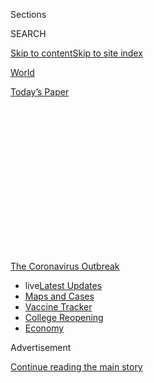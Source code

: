 <div id="app">

<div>

<div>

<div>

<div class="NYTAppHideMasthead css-1q2w90k e1suatyy0">

<div class="section css-ui9rw0 e1suatyy2">

<div class="css-eph4ug er09x8g0">

<div class="css-6n7j50">

</div>

<span class="css-1dv1kvn">Sections</span>

<div class="css-10488qs">

<span class="css-1dv1kvn">SEARCH</span>

</div>

[Skip to content](#site-content)[Skip to site
index](#site-index)

</div>

<div id="masthead-section-label" class="css-1wr3we4 eaxe0e00">

[World](https://www.nytimes3xbfgragh.onion/section/world)

</div>

<div class="css-10698na e1huz5gh0">

</div>

</div>

<div id="masthead-bar-one" class="section hasLinks css-15hmgas e1csuq9d3">

<div class="css-uqyvli e1csuq9d0">

</div>

<div class="css-1uqjmks e1csuq9d1">

</div>

<div class="css-9e9ivx">

[](https://myaccount.nytimes3xbfgragh.onion/auth/login?response_type=cookie&client_id=vi)

</div>

<div class="css-1bvtpon e1csuq9d2">

[Today’s
Paper](https://www.nytimes3xbfgragh.onion/section/todayspaper)

</div>

</div>

</div>

</div>

<div data-aria-hidden="false">

<div id="site-content" data-role="main">

<div>

<div class="css-1aor85t" style="opacity:0.000000001;z-index:-1;visibility:hidden">

<div class="css-1hqnpie">

<div class="css-epjblv">

<span class="css-17xtcya">[World](/section/world)</span><span class="css-x15j1o">|</span><span class="css-fwqvlz">Infections
Swamp the U.S., Which Recorded 42% of All Its Coronavirus Cases in
July</span>

</div>

<div class="css-k008qs">

<div class="css-1iwv8en">

<span class="css-18z7m18"></span>

<div>

</div>

</div>

<span class="css-1n6z4y">https://nyti.ms/2D8Ek2l</span>

<div class="css-1705lsu">

<div class="css-4xjgmj">

<div class="css-4skfbu" data-role="toolbar" data-aria-label="Social Media Share buttons, Save button, and Comments Panel with current comment count" data-testid="share-tools">

  - 
  - 
  - 
  - 
    
    <div class="css-6n7j50">
    
    </div>

  - 

</div>

</div>

</div>

</div>

</div>

</div>

<div id="NYT_TOP_BANNER_REGION" class="css-13pd83m">

<div>

<div id="styln-prism-menu-1592847958612" class="section interactive-content interactive-size-medium css-1edisqu">

<div class="css-17ih8de interactive-body">

<div id="scroll-container" class="css-1gj85ro">

[<span class="styln-title-wrap"><span class="css-1pje3qr">The
Coronavirus</span><span class="css-1pje3qr">
Outbreak</span></span>](https://www.nytimes3xbfgragh.onion/news-event/coronavirus?action=click&pgtype=Article&state=default&region=TOP_BANNER&context=storylines_menu)

  - <span class="css-kqxiym" data-emphasize="true">live</span>[Latest
    Updates](https://www.nytimes3xbfgragh.onion/2020/08/03/world/coronavirus-covid-19.html?action=click&pgtype=Article&state=default&region=TOP_BANNER&context=storylines_menu)
  - [Maps and
    Cases](https://www.nytimes3xbfgragh.onion/interactive/2020/us/coronavirus-us-cases.html?action=click&pgtype=Article&state=default&region=TOP_BANNER&context=storylines_menu)
  - [Vaccine
    Tracker](https://www.nytimes3xbfgragh.onion/interactive/2020/science/coronavirus-vaccine-tracker.html?action=click&pgtype=Article&state=default&region=TOP_BANNER&context=storylines_menu)
  - [College
    Reopening](https://www.nytimes3xbfgragh.onion/2020/08/02/us/covid-college-reopening.html?action=click&pgtype=Article&state=default&region=TOP_BANNER&context=storylines_menu)
  - [Economy](https://www.nytimes3xbfgragh.onion/live/2020/08/03/business/stock-market-today-coronavirus?action=click&pgtype=Article&state=default&region=TOP_BANNER&context=storylines_menu)

</div>

</div>

</div>

</div>

</div>

<div id="top-wrapper" class="css-1sy8kpn">

<div id="top-slug" class="css-l9onyx">

Advertisement

</div>

[Continue reading the main
story](#after-top)

<div class="ad top-wrapper" style="text-align:center;height:100%;display:block;min-height:250px">

<div id="top" class="place-ad" data-position="top" data-size-key="top">

</div>

</div>

<div id="after-top">

</div>

</div>

<div>

<div id="sponsor-wrapper" class="css-1hyfx7x">

<div id="sponsor-slug" class="css-19vbshk">

Supported by

</div>

[Continue reading the main
story](#after-sponsor)

<div id="sponsor" class="ad sponsor-wrapper" style="text-align:center;height:100%;display:block">

</div>

<div id="after-sponsor">

</div>

</div>

<div class="css-186x18t">

</div>

<div class="css-1vkm6nb ehdk2mb0">

# Infections Swamp the U.S., Which Recorded 42% of All Its Coronavirus Cases in July

</div>

Thousands in Berlin protest Germany’s coronavirus measures. The virus is
picking up speed in the Midwest. A summer camp in Georgia apologizes for
hosting a retreat after hundreds who attended were infected.

<div class="css-18e8msd">

<div class="css-vp77d3 epjyd6m0">

<div class="css-1baulvz">

</div>

</div>

  - 
    
    <div class="css-ld3wwf e16638kd2">
    
    Published Aug. 1, 2020Updated Aug. 2,
    2020
    
    </div>

  - 
    
    <div class="css-4xjgmj">
    
    <div class="css-pvvomx" data-role="toolbar" data-aria-label="Social Media Share buttons, Save button, and Comments Panel with current comment count" data-testid="share-tools">
    
      - 
      - 
      - 
      - 
        
        <div class="css-6n7j50">
        
        </div>
    
      - 
    
    </div>
    
    </div>

</div>

</div>

<div class="section meteredContent css-1r7ky0e" name="articleBody" itemprop="articleBody">

<div class="css-1fanzo5 StoryBodyCompanionColumn">

<div class="css-53u6y8">

*This briefing has ended.* [*Click here for the latest
updates.*](https://www.nytimes3xbfgragh.onion/2020/08/02/world/coronavirus-updates.html)

</div>

</div>

<div class="css-19qgada">

### Here’s what you need to know:

  - [The U.S. reels as July cases more than double the total of any
    other month.](#link-34047410)
  - [Top U.S. officials work to break an impasse over the federal
    jobless benefit.](#link-780ec966)
  - [Its outbreak untamed, Melbourne goes into even greater
    lockdown.](#link-2bc8948)
  - [Thousands in Berlin protest Germany’s coronavirus
    measures.](#link-25930521)
  - [Another U.S. lawmaker tests positive for the
    coronavirus.](#link-71e54361)
  - [Florida, already reeling from the virus, faces a new threat from
    Tropical Storm Isaias.](#link-1e0cb5f3)
  - [A golfer tests positive midway through a PGA Tour event,
    withdrawing while tied for second place.](#link-45c905e3)

</div>

<div class="css-79elbk" data-testid="photoviewer-wrapper">

<div class="css-z3e15g" data-testid="photoviewer-wrapper-hidden">

</div>

<div class="css-1a48zt4 ehw59r15" data-testid="photoviewer-children">

![<span class="css-16f3y1r e13ogyst0" data-aria-hidden="true">A testing
site in Tulsa, Okla., on
Thursday.</span><span class="css-cnj6d5 e1z0qqy90" itemprop="copyrightHolder"><span class="css-1ly73wi e1tej78p0">Credit...</span><span>Chris
Creese for The New York
Times</span></span>](https://static01.graylady3jvrrxbe.onion/images/2020/08/01/business/01virus-briefing-midwest/merlin_175126203_832a9469-7dba-42ab-8e86-a7f2b05a10d3-articleLarge.jpg?quality=75&auto=webp&disable=upscale)

</div>

</div>

<div class="css-1fanzo5 StoryBodyCompanionColumn">

<div class="css-53u6y8">

## The U.S. reels as July cases more than double the total of any other month.

The United States recorded more than 1.9 million new infections in July,
nearly 42 percent of the more than 4.5 million cases reported nationwide
since the pandemic began and more than double the number documented in
any other month, according to [data compiled by The New York
Times](https://www.nytimes3xbfgragh.onion/interactive/2020/us/coronavirus-us-cases.html?action=click&module=Top%20Stories&pgtype=Homepage#map).
The previous monthly high came in April, when more than 880,000 new
cases were recorded.

The virus is picking up dangerous speed in much of the Midwest — and in
states from Mississippi to Florida to California that thought they had
already seen the worst of it.

</div>

</div>

<div class="css-1fanzo5 StoryBodyCompanionColumn">

<div class="css-53u6y8">

Gone is any sense that the country may soon get ahold of the pandemic.
The seven-day average for daily new infections has hovered around 65,000
for the past two weeks, more than doubling the peak average from the
spring, when the country experienced what was essentially its first
wave.

In many states, distressed government officials are re-tightening
restrictions on residents and businesses, and sounding warnings about a
rise in virus-related hospitalizations.

Across the country, deaths from the virus continued to rise after a
steep drop from the mid-April peaks of about 2,200 a day. At the start
of July, the average death toll was about 500 per day. Over the last
week, it has averaged more than 1,000 daily, with many of those
concentrated in Sun Belt states.

The Northeast, once the virus’s biggest hot spot, has improved
considerably since its peak in April. Yet cases are now increasing
slightly in New Jersey, Rhode Island and Massachusetts, as residents
move around more freely and gather more frequently in groups.

The picture is similarly distressing overseas, where even governments
that would seem well suited to combating the virus are seeing surges.

</div>

</div>

<div class="css-1fanzo5 StoryBodyCompanionColumn">

<div class="css-53u6y8">

New daily infections in Japan, a country with a long tradition of
wearing face masks, rose more than 50 percent in July. Australia, which
can cut itself off from the rest of the world more easily than most, is
battling a wave of infections in and around Melbourne. Hong Kong, Israel
and Spain are also fighting second waves.

None of those places has an infection rate as high as the one in the
United States, which has the most cases and deaths in the
world.

</div>

</div>

<div>

</div>

<div class="css-1fanzo5 StoryBodyCompanionColumn">

<div class="css-53u6y8">

## Top U.S. officials work to break an impasse over the federal jobless benefit.

</div>

</div>

<div class="css-79elbk" data-testid="photoviewer-wrapper">

<div class="css-z3e15g" data-testid="photoviewer-wrapper-hidden">

</div>

<div class="css-1a48zt4 ehw59r15" data-testid="photoviewer-children">

<div class="css-1xdhyk6 erfvjey0">

<span class="css-1ly73wi e1tej78p0">Image</span>

<div class="css-zjzyr8">

<div data-testid="lazyimage-container" style="height:257.77777777777777px">

</div>

</div>

</div>

<span class="css-16f3y1r e13ogyst0" data-aria-hidden="true">The Food
Bank for New York City giving out goods in New York on Friday.
Joblessness remains at record levels, with some 30 million Americans
receiving unemployment
benefits.</span><span class="css-cnj6d5 e1z0qqy90" itemprop="copyrightHolder"><span class="css-1ly73wi e1tej78p0">Credit...</span><span>Scott
Heins/Getty Images</span></span>

</div>

</div>

<div class="css-1fanzo5 StoryBodyCompanionColumn">

<div class="css-53u6y8">

Hours after unemployment benefits for tens of millions of Americans
lapsed, administration officials arrived on Capitol Hill on Saturday
morning for a rare meeting with top congressional Democrats to discuss a
coronavirus relief package and work to break an impasse over new aid as
the American economy continues to shudder.

Speaker Nancy Pelosi of California, who hosted the meeting with Senator
Chuck Schumer of New York in her Capitol Hill suite, emerged after three
hours and said the discussion “was productive in terms of moving us
forward,” but they remained far apart on a number of issues. They
declined to offer specifics, but said that staff would meet on Sunday
and that the principal negotiators would again convene on Monday for
another meeting.

“Here we have this drastic challenge and what they were saying before
is, ‘We’re going to cut your benefit,” Ms. Pelosi said. “That’s, shall
we say, the discussions we’re having.”

</div>

</div>

<div class="css-1fanzo5 StoryBodyCompanionColumn">

<div class="css-53u6y8">

“This is not a usual discussion, because the urgency is so great
healthwise, financial health-wise,” she added.

Also in attendance were Mark Meadows, the White House chief of staff,
and Steven Mnuchin, the Treasury secretary. (Mr. Mnuchin observed before
entering Ms. Pelosi’s suite that it was “just another working day in the
Capitol.”)

Among the largest sticking points in the discussion is a $600 weekly
federal jobless benefit that became a lifeline for tens of millions of
unemployed Americans, while also helping prop up the economy. The aid
expired at midnight as officials in Washington failed to agree on a new
relief bill, but Mr. Meadows and Mr. Mnuchin said there were signs that
the two sides could begin to reach common ground, including on reviving
a federal moratorium on evictions and funding for schools and child
care.

“There’s things we agree on. There’s things we don’t agree on,” Mr.
Mnuchin said after the meeting. “We’re trying to narrow down the things
we don’t agree on. Obviously any negotiation is a compromise.”

Joblessness remains at record levels, with some 30 million Americans
receiving unemployment benefits. More than 1.4 million [newly filed for
state unemployment benefits last
week](https://oui.doleta.gov/press/2020/073020.pdf) — the [19th straight
week that the tally had exceeded one
million,](https://www.nytimes3xbfgragh.onion/2020/07/30/business/economy/q2-gdp-coronavirus-economy.html)an
unheard-of figure before the pandemic.

Nearly 11 percent of Americans have said that they live in households
where there is not enough to eat, according to a [recent Census Bureau
survey](https://www.census.gov/programs-surveys/household-pulse-survey/data.html?utm_campaign=20200727mspuls1ccdtanl&utm_medium=email&utm_source=govdelivery),
and more than a quarter have missed a rent or mortgage payment.

The benefit’s expiration will force Louise Francis, who worked as a
banquet cook at the Sheraton Hotel in New Orleans for nearly two decades
before being furloughed last spring,[to get by on just state
unemployment benefits, which for her come to $247 a
week.](https://www.nytimes3xbfgragh.onion/2020/07/30/business/economy/q2-gdp-coronavirus-economy.html)

</div>

</div>

<div class="css-1fanzo5 StoryBodyCompanionColumn">

<div class="css-53u6y8">

“With the $600, you could see your way a little bit,” said Ms. Francis,
59. “You could feel a little more comfortable. You could pay three or
four bills and not feel so far behind.”

The aid lapsed as Republicans and Democrats in Washington [remained far
apart on what the next round of virus relief should look
like](https://www.nytimes3xbfgragh.onion/2020/07/28/us/politics/coronavirus-relief-bills-house-senate.html).

Democrats wanted to extend the $600 weekly payments through the end of
the year, as part of an expansive $3 trillion aid package that would
also help state and local governments. Republicans, worried that the
$600 benefit left some people with more money than when they were
working, sought to scale it back to $200 per week as part of a $1
trillion proposal and have begun to push the prospect of doing a
short-term package that deals with just a few issues, including the
unemployment insurance benefit.

“They’ve made clear that there’s a desire on their part to do an entire
package,” Mr. Mnuchin said of Democrats. “We’ve made clear that we’re
really willing to deal with the short-term issues, pass something
quickly and come back to the larger issues so we’re at an impasse on
that.”

Democrats have rejected a short-term
proposal.

</div>

</div>

<div>

</div>

<div id="virus-dashboard-promo-article" class="section interactive-content interactive-size-scoop css-174j8de" data-id="100000007209771">

<div class="css-17ih8de interactive-body" data-sourceid="100000007209771">

<div id="g-2020-03-16-coronavirus-maps-embed" class="g-story g-freebird g-max-limit" data-prd-dropzone-below-masthead="100000006938224" data-preview-slug="2020-03-16-coronavirus-maps">

<div class="g-asset g-svelte g-article-embed-dashboard" style="max-width: 1200px">

<div class="g-svelte" data-component="1">

<div class="hp-curve-wrapper svelte-47k53u">

<div class="hp-dashboard-title svelte-47k53u">

[Tracking the
Coronavirus ›](https://www.nytimes3xbfgragh.onion/interactive/2020/us/coronavirus-us-cases.html)

</div>

<div class="hp-curves-wrapper svelte-47k53u">

<div class="hp-section us-wrapper svelte-47k53u">

[](https://www.nytimes3xbfgragh.onion/interactive/2020/us/coronavirus-us-cases.html)

<table>
<colgroup>
<col style="width: 25%" />
<col style="width: 25%" />
<col style="width: 25%" />
<col style="width: 25%" />
</colgroup>
<thead>
<tr class="header">
<th><h3 id="united-states" class="heading-label svelte-47k53u">United States ›</h3></th>
<th><h3 id="on-aug.-3" class="svelte-47k53u">On Aug. 3</h3></th>
<th><h3 id="day-change" class="svelte-47k53u">14-day change</h3></th>
<th><h3 id="trend" class="svelte-47k53u">Trend</h3></th>
</tr>
</thead>
<tbody>
<tr class="odd">
<td>New cases</td>
<td><h4 id="section" class="svelte-47k53u">47,792</h4></td>
<td><h4 id="section-1" class="svelte-47k53u">–9%</h4></td>
<td><div id="chart-wrapper-increasing" class="chart-wrapper svelte-k6yh7s">
<div class="chart mini-chart usa-chart chart-0 show-chart svelte-l6qvn7">
<a href="https://www.nytimes3xbfgragh.onion/interactive/2020/us/coronavirus-us-cases.html" class="state-link svelte-l6qvn7"></a>
<div class="line-chart-wrapper svelte-l6qvn7">
<div class="pancake-chart svelte-1gzh5rp">

</div>
</div>
</div>
</div></td>
</tr>
<tr class="even">
<td>New deaths</td>
<td><h4 id="section-2" class="svelte-47k53u">602</h4></td>
<td><h4 id="section-3" class="svelte-47k53u">+36%</h4></td>
<td><div id="chart-wrapper-increasing" class="chart-wrapper svelte-k6yh7s">
<div class="chart mini-chart usa-chart deaths-chart chart-0 show-chart svelte-l6qvn7">
<a href="https://www.nytimes3xbfgragh.onion/interactive/2020/us/coronavirus-us-cases.html" class="state-link svelte-l6qvn7"></a>
<div class="line-chart-wrapper svelte-l6qvn7">
<div class="pancake-chart svelte-1gzh5rp">

</div>
</div>
</div>
</div></td>
</tr>
</tbody>
</table>

</div>

<div class="hp-section curves-chart-wrapper svelte-47k53u">

<div class="rising svelte-47k53u">

### Where cases are **rising** fastest

<div id="chart-wrapper-increasing" class="chart-wrapper svelte-k6yh7s">

<div class="chart mini-chart state-chart chart-0 rising-falling-chart show-chart svelte-l6qvn7">

[](https://www.nytimes3xbfgragh.onion/interactive/2020/us/hawaii-coronavirus-cases.html)

<div class="line-chart-wrapper svelte-l6qvn7">

<div class="pancake-chart svelte-1gzh5rp">

</div>

</div>

<span class="state-name svelte-l6qvn7">Hawaii</span>

</div>

<div class="chart mini-chart state-chart chart-1 rising-falling-chart show-chart svelte-l6qvn7">

[](https://www.nytimes3xbfgragh.onion/interactive/2020/us/rhode-island-coronavirus-cases.html)

<div class="line-chart-wrapper svelte-l6qvn7">

<div class="pancake-chart svelte-1gzh5rp">

</div>

</div>

<span class="state-name svelte-l6qvn7">R.I.</span>

</div>

<div class="chart mini-chart state-chart chart-2 rising-falling-chart show-chart svelte-l6qvn7">

[](https://www.nytimes3xbfgragh.onion/interactive/2020/us/new-jersey-coronavirus-cases.html)

<div class="line-chart-wrapper svelte-l6qvn7">

<div class="pancake-chart svelte-1gzh5rp">

</div>

</div>

<span class="state-name svelte-l6qvn7">N.J.</span>

</div>

<div class="chart mini-chart state-chart chart-3 rising-falling-chart show-chart svelte-l6qvn7">

[](https://www.nytimes3xbfgragh.onion/interactive/2020/us/massachusetts-coronavirus-cases.html)

<div class="line-chart-wrapper svelte-l6qvn7">

<div class="pancake-chart svelte-1gzh5rp">

</div>

</div>

<span class="state-name svelte-l6qvn7">Mass.</span>

</div>

<div class="chart mini-chart state-chart chart-4 rising-falling-chart show-chart svelte-l6qvn7">

[](https://www.nytimes3xbfgragh.onion/interactive/2020/us/nebraska-coronavirus-cases.html)

<div class="line-chart-wrapper svelte-l6qvn7">

<div class="pancake-chart svelte-1gzh5rp">

</div>

</div>

<span class="state-name svelte-l6qvn7">Neb.</span>

</div>

<div class="chart mini-chart state-chart chart-5 rising-falling-chart show-chart svelte-l6qvn7">

[](https://www.nytimes3xbfgragh.onion/interactive/2020/us/missouri-coronavirus-cases.html)

<div class="line-chart-wrapper svelte-l6qvn7">

<div class="pancake-chart svelte-1gzh5rp">

</div>

</div>

<span class="state-name svelte-l6qvn7">Mo.</span>

</div>

<div class="chart mini-chart state-chart chart-6 rising-falling-chart show-chart svelte-l6qvn7">

[](https://www.nytimes3xbfgragh.onion/interactive/2020/us/alaska-coronavirus-cases.html)

<div class="line-chart-wrapper svelte-l6qvn7">

<div class="pancake-chart svelte-1gzh5rp">

</div>

</div>

<span class="state-name svelte-l6qvn7">Alaska</span>

</div>

<div class="chart mini-chart state-chart chart-7 rising-falling-chart show-chart svelte-l6qvn7">

[](https://www.nytimes3xbfgragh.onion/interactive/2020/us/oklahoma-coronavirus-cases.html)

<div class="line-chart-wrapper svelte-l6qvn7">

<div class="pancake-chart svelte-1gzh5rp">

</div>

</div>

<span class="state-name svelte-l6qvn7">Okla.</span>

</div>

<div class="chart mini-chart state-chart chart-8 rising-falling-chart show-chart svelte-l6qvn7">

[](https://www.nytimes3xbfgragh.onion/interactive/2020/us/south-dakota-coronavirus-cases.html)

<div class="line-chart-wrapper svelte-l6qvn7">

<div class="pancake-chart svelte-1gzh5rp">

</div>

</div>

<span class="state-name svelte-l6qvn7">S.D.</span>

</div>

<div class="chart mini-chart state-chart chart-9 rising-falling-chart show-chart svelte-l6qvn7">

[](https://www.nytimes3xbfgragh.onion/interactive/2020/us/new-hampshire-coronavirus-cases.html)

<div class="line-chart-wrapper svelte-l6qvn7">

<div class="pancake-chart svelte-1gzh5rp">

</div>

</div>

<span class="state-name svelte-l6qvn7">N.H.</span>

</div>

<div class="chart mini-chart state-chart chart-10 rising-falling-chart show-chart svelte-l6qvn7">

[](https://www.nytimes3xbfgragh.onion/interactive/2020/us/illinois-coronavirus-cases.html)

<div class="line-chart-wrapper svelte-l6qvn7">

<div class="pancake-chart svelte-1gzh5rp">

</div>

</div>

<span class="state-name svelte-l6qvn7">Ill.</span>

</div>

<div class="chart mini-chart state-chart chart-11 rising-falling-chart show-chart svelte-l6qvn7">

[](https://www.nytimes3xbfgragh.onion/interactive/2020/us/montana-coronavirus-cases.html)

<div class="line-chart-wrapper svelte-l6qvn7">

<div class="pancake-chart svelte-1gzh5rp">

</div>

</div>

<span class="state-name svelte-l6qvn7">Mont.</span>

</div>

</div>

</div>

</div>

<div class="hp-section maps svelte-47k53u">

<div class="map-holder us-map svelte-47k53u">

[](https://www.nytimes3xbfgragh.onion/interactive/2020/us/coronavirus-us-cases.html)

### U.S. hot spots ›

<div class="media-holder">

![US coronavirus
cases](https://static01.graylady3jvrrxbe.onion/newsgraphics/2020/03/16/coronavirus-maps/b51a1199676bcbc2847cd5292490df572d07e0cb/images/orphan_usa-threeByTwoSmallAt2X.png)

</div>

</div>

<div class="map-holder svelte-47k53u">

[](https://www.nytimes3xbfgragh.onion/interactive/2020/world/coronavirus-maps.html)

### Worldwide ›

<div class="media-holder">

![Worldwide coronavirus
cases](https://static01.graylady3jvrrxbe.onion/newsgraphics/2020/03/16/coronavirus-maps/b51a1199676bcbc2847cd5292490df572d07e0cb/images/orphan_world-threeByTwoSmallAt2X.png)

</div>

</div>

</div>

</div>

</div>

</div>

</div>

</div>

</div>

</div>

<div class="css-1fanzo5 StoryBodyCompanionColumn">

<div class="css-53u6y8">

## Its outbreak untamed, Melbourne goes into even greater lockdown.

</div>

</div>

<div class="css-79elbk" data-testid="photoviewer-wrapper">

<div class="css-z3e15g" data-testid="photoviewer-wrapper-hidden">

</div>

<div class="css-1a48zt4 ehw59r15" data-testid="photoviewer-children">

<div class="css-1xdhyk6 erfvjey0">

<span class="css-1ly73wi e1tej78p0">Image</span>

<div class="css-zjzyr8">

<div data-testid="lazyimage-container" style="height:233.2888888888889px">

</div>

</div>

</div>

<span class="css-16f3y1r e13ogyst0" data-aria-hidden="true">A curfew,
from 8 p.m. to 5 a.m., went into effect in Melbourne on
Sunday.</span><span class="css-cnj6d5 e1z0qqy90" itemprop="copyrightHolder"><span class="css-1ly73wi e1tej78p0">Credit...</span><span>William
West/Agence France-Presse — Getty Images</span></span>

</div>

</div>

<div class="css-1fanzo5 StoryBodyCompanionColumn">

<div class="css-53u6y8">

Officials in Melbourne, Australia’s second-largest city, [announced
stricter
measures](https://www.premier.vic.gov.au/statement-changes-melbournes-restrictions)
on Sunday in an effort to stem an outbreak that is still raging despite
a lockdown that began four weeks ago.

</div>

</div>

<div class="css-1fanzo5 StoryBodyCompanionColumn">

<div class="css-53u6y8">

For six weeks starting Sunday, residents of metropolitan Melbourne will
be under curfew from 8 p.m. to 5 a.m. except for purposes of work or
giving and receiving care.

As under the current lockdown, acceptable reasons for leaving the house
include shopping for essential goods and services, medical care and
caregiving, and necessary exercise, work and study. But food shopping is
now limited to one person per household per day and outdoor exercise is
limited to one hour per person per day, both within five kilometers of
home. Public gatherings are limited to two people, including household
members.

<div id="NYT_MAIN_CONTENT_1_REGION" class="css-9tf9ac">

<div>

<div id="styln-covid-updates-world" class="section interactive-content interactive-size-medium css-1ftcdic">

<div class="css-17ih8de interactive-body">

<div id="styln-briefing-block" data-asset-id="QXJ0aWNsZTpueXQ6Ly9hcnRpY2xlLzZkMDlhMjVlLTQxZDYtNWE3ZC04NzFjLTNiMDkyMGU0NjA2Zg==">

<div class="briefing-block-header-section">

# [Latest Updates: Global Coronavirus Outbreak](https://www.nytimes3xbfgragh.onion/2020/08/03/world/coronavirus-covid-19.html?action=click&pgtype=Article&state=default&region=MAIN_CONTENT_1&context=storylines_live_updates)

<div class="briefing-block-ts">

Updated 2020-08-04T05:55:16.339Z

</div>

</div>

  - [Fauci defends Birx after she is criticized by
    Trump.](https://www.nytimes3xbfgragh.onion/2020/08/03/world/coronavirus-covid-19.html?action=click&pgtype=Article&state=default&region=MAIN_CONTENT_1&context=storylines_live_updates#link-4547638f)
  - [Trump derides Democrats as lawmakers and administration officials
    try to break stimulus
    impasse.](https://www.nytimes3xbfgragh.onion/2020/08/03/world/coronavirus-covid-19.html?action=click&pgtype=Article&state=default&region=MAIN_CONTENT_1&context=storylines_live_updates#link-15e7f995)
  - [The deadline for 2020 census counting has been moved up by a
    month.](https://www.nytimes3xbfgragh.onion/2020/08/03/world/coronavirus-covid-19.html?action=click&pgtype=Article&state=default&region=MAIN_CONTENT_1&context=storylines_live_updates#link-e5a2cda)

<div class="briefing-block-footer">

<div class="briefing-block-footer-meta">

[See more
updates](https://www.nytimes3xbfgragh.onion/2020/08/03/world/coronavirus-covid-19.html?action=click&pgtype=Article&state=default&region=MAIN_CONTENT_1&context=storylines_live_updates)

</div>

<div class="briefing-block-briefinglinks">

<span>More live coverage:</span>
[Markets](https://www.nytimes3xbfgragh.onion/live/2020/08/03/business/stock-market-today-coronavirus?action=click&pgtype=Article&state=default&region=MAIN_CONTENT_1&context=storylines_live_updates)

</div>

</div>

</div>

</div>

</div>

</div>

</div>

In explaining the new measures, Premier Daniel Andrews said that the
high rate of community transmission, including 671 new cases reported in
the state of Victoria on Sunday, suggested the virus was even more
widespread than known.

“You’ve got to err on the side of caution and go further and go harder,”
he said.

Less stringent restrictions are being introduced in the rest of the
state starting at midnight on Wednesday, and further measures regarding
businesses will be announced on Monday.

Victoria has had a total of 11,557 cases, almost all of them in
metropolitan Melbourne, and 123 deaths.

Global roundup

## Thousands in Berlin protest Germany’s coronavirus measures.

</div>

</div>

![<span class="css-16f3y1r e13ogyst0">An estimated 17,000 people defied
social-distancing and mask requirements in a protest supported by
neo-Nazi groups, conspiracy theorists as well as Germans who said they
were fed up with the
restrictions.</span><span class="css-cch8ym"><span class="css-1dv1kvn">Credit</span><span class="css-cnj6d5 e1z0qqy90" itemprop="copyrightHolder"><span class="css-1ly73wi e1tej78p0">Credit...</span><span>John
Macdougall/Agence France-Presse — Getty
Images</span></span></span>](https://static01.graylady3jvrrxbe.onion/images/2020/08/01/business/01virus-briefing-protest/merlin_175197072_6c6f2dc3-e3cc-4f60-a729-b3757acafdcb-videoSixteenByNine3000.jpg)

<div class="css-1fanzo5 StoryBodyCompanionColumn">

<div class="css-53u6y8">

An estimated 17,000 Germans packed the heart of Berlin on Saturday,
defying public health requirements to maintain a safe distance from one
another, or cover their noses and faces, before Berlin police moved to
break up the demonstration against the country’s efforts to fight the
spread of coronavirus.

The protest, under the motto “Day of Freedom” — a title shared by a 1935
Nazi propaganda film by Leni Riefenstahl — was supported by known
neo-Nazi groups and conspiracy theorists, along with Germans who say
they are fed up with the government-imposed restrictions on public life.
Germany enforced a strict lockdown from mid-March that has been lifted
in stages since the end of April, but large public gatherings are still
banned and requirements for wearing masks on public transportation and
in all stores remain.

A majority of Germans support the measures, but public health officials
worry that people are becoming more lax, as the past weeks have seen a
rise in new infections. On Saturday,
[955](https://www.rki.de/DE/Content/InfAZ/N/Neuartiges_Coronavirus/Situationsberichte/2020-08-01-en.pdf?__blob=publicationFile)
new cases were reported, compared with 580 two weeks ago.

Protesters at the demonstration blew whistles, heckled and jeered anyone
wearing a mask, and carried the red, white and black flag of the
19th-century German Empire. They also carried signs equating the
government-imposed restrictions to the Nazis’ forcing Jews to wear
yellow stars. One
[banner](https://twitter.com/BenjAlvarez1/status/1289490832815345665/photo/1),
emblazoned with images of Chancellor Angela Merkel, her health minister
and leading German public health officials, as well as Bill Gates,
demanded: “Lock Them Up Already\!”

Here are some other developments from around the globe:

  - **South Africa** on Saturday surpassed 500,000 coronavirus
    infections, [according to Johns Hopkins University and
    Medicine](https://coronavirus.jhu.edu/map.html), fifth most in the
    world. More than 10,100 new cases had been recorded, [South Africa’s
    Department of Health
    said](https://twitter.com/HealthZA/status/1289655436455510016),
    adding virus-related deaths had risen to 8,153. South Africa in
    March quickly became[Africa’s first
    epicenter](https://www.nytimes3xbfgragh.onion/2020/03/27/world/africa/south-africa-coronavirus.html)
    and the first country on the continent to impose a severe lockdown,
    restricting travel between provinces.

  - **Belgium** on Saturday
    [announced](https://www.info-coronavirus.be/en/news/the-number-of-confirmed-cases-of-covid-19-has-doubled-in-one-week/)
    that its number of confirmed coronavirus infections had doubled in
    one week. On average about 448 people per day tested positive from
    July 22 to July 28, the Belgian health authorities said. The city of
    Antwerp was of particular concern, officials said.

<!-- end list -->

  - **Kuwait** on Saturday began to resume some commercial flights after
    a five-month suspension. It announced that flights would remain
    suspended from 31 countries, including India, China and Brazil.
    Flights are also still barred from some countries that were once
    major hot spots, such as Spain and Italy, but not the United States,
    which remains a global epicenter. Kuwait, with its relatively small
    population, has one of the highest infection rates in the world. Its
    1,618 cases per 100,000 people is the sixth highest globally,
    according to a New York Times database.

  - Prime Minister Boris Johnson of **Britain** announced that lockdown
    measures that were set to be lifted Saturday would continue for two
    more weeks, as case numbers in the country rise. Restrictions remain
    on indoor performances, casinos, wedding receptions and other
    gatherings, which Mr. Johnson said he knew would come as a “real
    blow” to some people. But it was necessary to apply the “brake
    pedal,” he said, in order to stem the spread of the virus.

  - In **Vietnam**, the city of Danang plans to test its entire
    population for the coronavirus, the local authorities said, after
    dozens of cases there showed how the disease can stalk even places
    that were thought to have eradicated the virus. As the country went
    more than three months without reporting any local transmission or
    even a single death from the virus, up to 800,000 domestic tourists
    flocked to Danang, a coastal city known for its golden beaches.
    Vietnam has now recorded three deaths and almost 600 cases, although
    many are returnees in quarantine.

  - As of Saturday night, **Mexico**’s confirmed death toll **** of
    47,472 was [the world’s third
    highest](https://www.nytimes3xbfgragh.onion/interactive/2020/world/americas/mexico-coronavirus-cases.html)
    behind the United States and Brazil. [Britain ranked
    fourth](https://www.nytimes3xbfgragh.onion/interactive/2020/world/europe/united-kingdom-coronavirus-cases.html),
    with 495 fewer deaths. The number of new reported infections in
    Mexico has been climbing since May and topped 9,000 for the first
    time on Saturday, bringing the country’s caseload to nearly 435,000.

<!-- end list -->

  - Officials in **Poland** are considering new lockdown restrictions
    after the country reported record numbers of new coronavirus cases
    for three days in a row. The health minister [told a local radio
    station](https://news.yahoo.com/poland-reports-record-rise-virus-090641415.html)
    this could include reducing the number of people allowed to attend
    weddings, according to Reuters. The country [has reported 46,346
    total cases and 3,650
    deaths](https://www.nytimes3xbfgragh.onion/interactive/2020/world/coronavirus-maps.html#countries).

  - Thirty-six crew members aboard **a Norwegian cruise ship** tested
    positive for the virus, Hurtigruten, the ship’s operator, [said in a
    statement over the
    weekend](https://presse.hurtigruten.no/pressreleases/33-hurtigruten-crew-members-tested-positive-for-covid-19-3024215).
    None of those who tested positive showed any symptoms, the statement
    said. According to the company, 387 guests who may have been exposed
    to infected crew members during two trips on the ship in July will
    self-quarantine in accordance with Norway’s public health
    regulations.

## Another U.S. lawmaker tests positive for the coronavirus.

</div>

</div>

<div class="css-79elbk" data-testid="photoviewer-wrapper">

<div class="css-z3e15g" data-testid="photoviewer-wrapper-hidden">

</div>

<div class="css-1a48zt4 ehw59r15" data-testid="photoviewer-children">

<div class="css-1xdhyk6 erfvjey0">

<span class="css-1ly73wi e1tej78p0">Image</span>

<div class="css-zjzyr8">

<div data-testid="lazyimage-container" style="height:257.77777777777777px">

</div>

</div>

</div>

<span class="css-16f3y1r e13ogyst0" data-aria-hidden="true">Representative
Raúl M. Grijalva at the Capitol on Wednesday. He is among nearly a dozen
lawmakers who have tested
positive.</span><span class="css-cnj6d5 e1z0qqy90" itemprop="copyrightHolder"><span class="css-1ly73wi e1tej78p0">Credit...</span><span>Pool
photo by Michael Reynolds</span></span>

</div>

</div>

<div class="css-1fanzo5 StoryBodyCompanionColumn">

<div class="css-53u6y8">

Representative Raúl M. Grijalva, Democrat of Arizona, has tested
positive for the coronavirus three days after isolating because he came
into contact with another lawmaker who had contracted it.

Mr. Grijalva, who has no symptoms, is the 11th lawmaker to test
positive, according to a [tally maintained by
GovTrack](https://slack-redir.net/link?url=https%3A%2F%2Fwww.govtrack.us%2Fcovid-19%23legislators).

</div>

</div>

<div class="css-1fanzo5 StoryBodyCompanionColumn">

<div class="css-53u6y8">

It is unclear where he contracted the virus, but Mr. Grijalva has been
in self-isolation since Wednesday, when Representative Louie Gohmert, a
Texas Republican who has frequently spurned wearing a mask during the
pandemic, said [he had tested
positive](https://www.nytimes3xbfgragh.onion/2020/07/29/us/politics/louie-gohmert-positive-coronavirus-mask.html).
Mr. Grijalva said he had had extended contact with Mr. Gohmert during a
congressional hearing held by the Natural Resources Committee, the panel
that he leads.

“While I cannot blame anyone directly for this, this week has shown that
there are some members of Congress who fail to take this crisis
seriously,” Mr. Grijalva, 72, said in a statement on Saturday, in what
appeared to be a veiled reference to Mr. Gohmert. “Numerous Republican
members routinely strut around the Capitol without a mask to selfishly
make a political statement at the expense of their colleagues, staff,
and their families.”

A spokesman for Mr. Grijalva said he would quarantine for two weeks in
Washington, and some of the representative’s staff would also be tested.

Mr. Grijalva’s diagnosis comes as lawmakers — and the many aides and
staff members who shuttle in and out of the Capitol daily — are
grappling with [the lack of consistent
procedures](https://www.nytimes3xbfgragh.onion/2020/07/30/us/politics/gohmert-coronavirus-congress.html)
for protecting one another. Speaker Nancy Pelosi of California and
Senator Mitch McConnell of Kentucky, the majority leader, have so far
rejected enforcing a rapid-test system for Capitol Hill [similar to the
one used at the White
House](https://www.nytimes3xbfgragh.onion/2020/05/01/us/politics/coronavirus-testing-senate-white-house.html),
particularly given testing shortages and delays around the country.

In addition to the lawmakers who have tested positive, the virus has
spread among the workers who quietly power the Capitol. At least 27
Capitol Police employees, 33 contractors on a construction site and 25
employees of the Architect of the Capitol have tested positive, and
dozens more have entered voluntary isolation because of exposure,
according to a tally from Republicans on the House Administration
Committee.

## Florida, already reeling from the virus, faces a new threat from Tropical Storm Isaias.

</div>

</div>

<div class="css-79elbk" data-testid="photoviewer-wrapper">

<div class="css-z3e15g" data-testid="photoviewer-wrapper-hidden">

</div>

<div class="css-1a48zt4 ehw59r15" data-testid="photoviewer-children">

<div class="css-1xdhyk6 erfvjey0">

<span class="css-1ly73wi e1tej78p0">Image</span>

<div class="css-zjzyr8">

<div data-testid="lazyimage-container" style="height:257.77777777777777px">

</div>

</div>

</div>

<span class="css-16f3y1r e13ogyst0" data-aria-hidden="true">Storm clouds
from Tropical Storm Isaias beginning to move over Miami on
Saturday.</span><span class="css-cnj6d5 e1z0qqy90" itemprop="copyrightHolder"><span class="css-1ly73wi e1tej78p0">Credit...</span><span>Joe
Raedle/Getty Images</span></span>

</div>

</div>

<div class="css-1fanzo5 StoryBodyCompanionColumn">

<div class="css-53u6y8">

Florida, home to one of the worst coronavirus outbreaks in the United
States, braced for the arrival of Isaias on Saturday.

</div>

</div>

<div class="css-1fanzo5 StoryBodyCompanionColumn">

<div class="css-53u6y8">

The state’s battle with the virus could make evacuating homes and
entering community shelters especially risky. Friday was the third
consecutive day that Florida broke its record for the most deaths
reported in a single day, according to a New York Times database.

Floridians spent Saturday preparing for wind gusts up to 80 miles per
hour and dangerous coastal surf.

The storm was downgraded from a Category 1 hurricane to a tropical
storm, after it [raked parts of Puerto
Rico](https://www.nytimes3xbfgragh.onion/2020/07/31/us/hurricane-isaias.html)
and the Dominican Republic and battered the Bahamas. State officials
said Isaias would probably regain its strength as the evening
progressed. “Don’t be fooled by the downgrade,” warned Gov. Ron DeSantis
at a news conference.

Mr. DeSantis said that the division of emergency management had been
working at [its most active
level](https://www.floridadisaster.org/sert/eoc-activation-levels/)
since March, “allowing them to actively plan for hurricane season even
while responding to the Covid-19 pandemic.”

Early in the pandemic, he added, the division created a reserve of
protective equipment for hurricane season, including 20 million masks,
22 million gloves and 1.6 million face shields.

Forecasters said Saturday that the storm’s projected path had shifted
slightly eastward, and that the storm could potentially make landfall
over Palm Beach, Jacksonville and other coastal cities.

Up the coast, officials in Georgia, South Carolina and North Carolina —
states where there has been a dramatic rise in new reported coronavirus
cases since mid-June — were closely monitoring the storm.

</div>

</div>

<div class="css-1fanzo5 StoryBodyCompanionColumn">

<div class="css-53u6y8">

Earlier, the storm hit the Bahamas as it is grappling with a [rapid
increase](https://www.nytimes3xbfgragh.onion/2020/07/04/world/americas/virus-caribbean-hurricane.html)
in the number of coronavirus infections that has only accelerated in
recent days, in what health officials are calling a second
wave.

</div>

</div>

<div>

</div>

<div class="css-1fanzo5 StoryBodyCompanionColumn">

<div class="css-53u6y8">

## A golfer tests positive midway through a PGA Tour event, withdrawing while tied for second place.

</div>

</div>

<div class="css-79elbk" data-testid="photoviewer-wrapper">

<div class="css-z3e15g" data-testid="photoviewer-wrapper-hidden">

</div>

<div class="css-1a48zt4 ehw59r15" data-testid="photoviewer-children">

<div class="css-1xdhyk6 erfvjey0">

<span class="css-1ly73wi e1tej78p0">Image</span>

<div class="css-zjzyr8">

<div data-testid="lazyimage-container" style="height:251.97777777777776px">

</div>

</div>

</div>

<span class="css-16f3y1r e13ogyst0" data-aria-hidden="true">Branden
Grace during the first round of the Barracuda Championship in Truckee,
Calif., on
Thursday.</span><span class="css-cnj6d5 e1z0qqy90" itemprop="copyrightHolder"><span class="css-1ly73wi e1tej78p0">Credit...</span><span>Jed
Jacobsohn/Getty Images</span></span>

</div>

</div>

<div class="css-1fanzo5 StoryBodyCompanionColumn">

<div class="css-53u6y8">

Branden Grace wasn’t feeling well on Friday night, after the second
round of the Barracuda Championship in Truckee, Calif., so he contacted
PGA Tour officials and arranged to be tested for the coronavirus on
Saturday morning.

When the test came back positive, Grace had to withdraw from the
tournament while he was tied for second place.

“Given my position on the leaderboard it was a difficult decision, but
nonetheless, the correct one for my fellow competitors & the
volunteers,” Grace, a 32-year-old South African who has won one event
in his career on the tour, wrote in a statement [he posted on
Twitter](https://twitter.com/BrandenGrace/status/1289689928180404230?s=20).

Grace’s infection will prevent him from participating next weekend in
the P.G.A. Championship in San Francisco, the first men’s major
tournament of the year, which was postponed for three months.

</div>

</div>

<div class="css-1fanzo5 StoryBodyCompanionColumn">

<div class="css-53u6y8">

Since the PGA Tour resumed in early June after a three-month shutdown,
several golfers — including the highly ranked Brooks Koepka and Webb
Simpson — [have had to
withdraw](https://www.nytimes3xbfgragh.onion/2020/06/26/sports/golf/pga-golfer-positive-tests.html)
from tournaments because they, their caddies or a close relative tested
positive.

The disruption, however, has not been nearly as broad as the one in
[Major League
Baseball](https://www.nytimes3xbfgragh.onion/2020/08/01/sports/baseball/coronavirus-cardinals.html),
which on Saturday announced four more positive tests among members of
the St. Louis Cardinals’ traveling party — one player and three staff
members — and postponed the team’s weekend series with the Milwaukee
Brewers.

The Cardinals, who also had two players receive positive tests on
Friday, now have six positives in their traveling party and have become
the second team, after the Miami Marlins, to experience an outbreak less
than two weeks into the truncated M.L.B. season. The Marlins have had 20
people, including 18 players, test positive since last Sunday.

And the Boston Red Sox announced that starting pitcher Eduardo
Rodriguez, 27, who had been infected before the start of the season,
will not play this year after developing myocarditis, or inflammation of
the
heart.

</div>

</div>

<div>

</div>

<div class="css-1fanzo5 StoryBodyCompanionColumn">

<div class="css-53u6y8">

## The YMCA in Georgia apologizes for hosting a summer camp after hundreds who attended were infected.

The hosts of a summer camp in Georgia said over the weekend that they
regretted hosting the lakeside retreat in June, after health officials
said more than three-quarters of tested campers and staffers had been
infected.

The virus [quickly spread
through](https://www.nytimes3xbfgragh.onion/2020/07/31/health/coronavirus-children-camp.html)
Camp High Harbour, which is run by the YMCA of Metropolitan Atlanta, in
June, after a teenage counselor got chills and later tested positive.
The camp began sending children home the next day, and shut down not
long after, but at that point, about 260 campers and staff members had
already been infected, according to a[report issued
Friday](https://www.cdc.gov/mmwr/volumes/69/wr/mm6931e1.htm?s_cid=mm6931e1_w)
by the Centers for Disease Control and Prevention. The report said that
the C.D.C. had data for 344 campers and staffers who were tested, and
that there were about 250 more whose data the C.D.C. did not have.

</div>

</div>

<div class="css-1fanzo5 StoryBodyCompanionColumn">

<div class="css-53u6y8">

The C.D.C. did not name the camp, but the YMCA of Metropolitan Atlanta
soon acknowledged that it was Camp High Harbour, which is held in
northern Georgia.

Parrish Underwood, the YMCA branch’s chief advancement officer, said the
YMCA had hosted the camp at the request of some parents who hoped it
would allow for “normalcy” in their children’s lives.

“This weighed heavily in our decision to open, a decision in retrospect
we now regret,” Mr. Underwood said in a statement.

All campers passed screenings of some kind, he said, and the counselor
who first tested positive for the coronavirus had provided a negative
test and had no symptoms when he first arrived.

The C.D.C. said the camp had required staff members to wear masks but
did not require the children to do so. The report found that the camp
also did not open windows and doors to increase circulation and that
campers stayed overnight in cabins, with an average of 15 people
sleeping in each.

Georgia was [one of the first states to
reopen](https://www.nytimes3xbfgragh.onion/2020/04/20/us/coronavirus-us-hot-spots-reopening.html)
restaurants, movie theaters and other public gathering places in April.
Gov. Brian Kemp has recently been urging districts to reopen their
classrooms, and [one high school opened on
Friday](https://www.nytimes3xbfgragh.onion/2020/07/27/us/covid-georgia-schools-masks.html),
its scheduled start date.

Since mid-June, the state has had a sharp rise in coronavirus cases, and
it is now reporting an [average of more than 3,000 cases and 45
deaths](https://www.nytimes3xbfgragh.onion/interactive/2020/us/georgia-coronavirus-cases.html)
each day.

</div>

</div>

<div class="css-1fanzo5 StoryBodyCompanionColumn">

<div class="css-53u6y8">

U.S.
Roundup

## Maryland contact-tracing data offers clues as to where people may have gotten the virus.

</div>

</div>

<div class="css-79elbk" data-testid="photoviewer-wrapper">

<div class="css-z3e15g" data-testid="photoviewer-wrapper-hidden">

</div>

<div class="css-1a48zt4 ehw59r15" data-testid="photoviewer-children">

<div class="css-1xdhyk6 erfvjey0">

<span class="css-1ly73wi e1tej78p0">Image</span>

<div class="css-zjzyr8">

<div data-testid="lazyimage-container" style="height:263.5777777777778px">

</div>

</div>

</div>

<span class="css-16f3y1r e13ogyst0" data-aria-hidden="true">Outdoor
seating at a restaurant in Bethesda, Md., last month. A contract-tracing
initiative in the state found that 23 percent of people who tested
positive had dined outdoors at a
restaurant.</span><span class="css-cnj6d5 e1z0qqy90" itemprop="copyrightHolder"><span class="css-1ly73wi e1tej78p0">Credit...</span><span>Sarah
Silbiger/Getty Images</span></span>

</div>

</div>

<div class="css-1fanzo5 StoryBodyCompanionColumn">

<div class="css-53u6y8">

One of the most important aspects of curtailing the spread of the virus
is understanding where people are being infected. This week the Maryland
Department of Health released new data from its contact-tracing program
that provides an informative — if limited — view of the patterns of
behavior of people who tested positive.

The numbers do not show where virus transmission occurred — only what
activities people had engaged in. After conducting contact-tracing
interviews with people with the virus, the state found:

  - 44 percent had attended a family gathering.

  - 23 percent had attended a house party.

  - 23 percent had dined indoors at a restaurant.

  - 23 percent had dined outdoors at a restaurant.

  - 54 percent worked outside the home.

  - 25 percent worked in health care.

The health department did not say how many patients were interviewed, or
when people had attended the events.

“I’m really excited to see that they’re putting data on this out,” said
Dr. Crystal Watson, an assistant professor in the department of
environmental health and engineering at the Johns Hopkins Bloomberg
School of Public Health. “But it’s a little hard to interpret.”

Dr. Watson said it would help to know if people had worn masks at the
family gatherings and practiced social distancing. She said she was
struck by the fact that only 12 percent of the people interviewed were
workers in the restaurant and food service industry, given the risks of
exposure.

Here are some other developments from around the United States:

  - The cumulative death toll in **Florida** surpassed 7,000 on Saturday
    after a surge in deaths in the state over the past week. Florida
    recorded 257 deaths on Friday, a single-day record that also
    represented nearly one-fifth of all the deaths reported in the
    United States that day.

  - Three staffers and one player for **the St. Louis Cardinals**
    [tested
    positive](https://www.nytimes3xbfgragh.onion/2020/08/01/sports/baseball/coronavirus-cardinals.html)
    for the virus, prompting the team to postpone a game on Saturday
    against the Milwaukee Brewers for the second day in a row. The team
    had announced that two other players tested positive on Friday.

  - Single-day records for cases were reported in Oklahoma and Puerto
    Rico, each with over 1,000.

  - The Navajo Nation Council [passed a $651 million
    bill](https://apnews.com/d8322c62b4f30f5c92ad234bb1f575e0https://apnews.com/d8322c62b4f30f5c92ad234bb1f575e0)
    responding to the economic crisis created by the pandemic. The bill
    includes funding for water projects, power lines, broadband and
    casino employees who have been laid off. The funding for the bill
    comes from the Navajo Nation’s share of $8 billion in federal
    coronavirus relief funding that was designated for tribes. [The
    situation has been stark in the Navajo
    Nation](https://www.nytimes3xbfgragh.onion/2020/04/09/us/coronavirus-navajo-nation.html),
    where high infection rates have created a crisis in the largest
    reservation in the United
States.

## A wealthy Indian family is betting big on a coronavirus vaccine.

</div>

</div>

<div class="css-79elbk" data-testid="photoviewer-wrapper">

<div class="css-z3e15g" data-testid="photoviewer-wrapper-hidden">

</div>

<div class="css-1a48zt4 ehw59r15" data-testid="photoviewer-children">

<div class="css-1xdhyk6 erfvjey0">

<span class="css-1ly73wi e1tej78p0">Image</span>

<div class="css-zjzyr8">

<div data-testid="lazyimage-container" style="height:257.77777777777777px">

</div>

</div>

</div>

<span class="css-16f3y1r e13ogyst0" data-aria-hidden="true">Technicians
from a German company installing a new high-speed vaccine assembly line
on the Serum Institute’s campus in Pune,
India.</span><span class="css-cnj6d5 e1z0qqy90" itemprop="copyrightHolder"><span class="css-1ly73wi e1tej78p0">Credit...</span><span>Atul
Loke for The New York Times</span></span>

</div>

</div>

<div class="css-1fanzo5 StoryBodyCompanionColumn">

<div class="css-53u6y8">

[The Serum Institute](https://www.seruminstitute.com/index.php), which
started out years ago as a horse farm and is exclusively controlled by a
small and fabulously rich Indian family, is doing what few other
companies in the race for a vaccine are doing: mass-producing hundreds
of millions of doses of a vaccine candidate
that<span class="css-8l6xbc evw5hdy0"> </span>might not even work.

</div>

</div>

<div class="css-1fanzo5 StoryBodyCompanionColumn">

<div class="css-53u6y8">

But if it does, Adar Poonawalla, Serum’s chief executive and the only
child of the company’s founder, will become one of the most tugged-at
men in the world. He will have what everyone wants, possibly in greater
quantities before anyone
else.

<div id="NYT_MAIN_CONTENT_3_REGION" class="css-9tf9ac">

<div>

<div id="styln-prism-freeform-1594220623585" class="section interactive-content interactive-size-medium css-1ftcdic">

<div class="css-17ih8de interactive-body">

<div id="prism-freeform-block-38059" class="css-19mumt8" data-role="complementary" data-storyline="The Coronavirus Outbreak" data-truncated="true" tabindex="0">

<div class="css-a8d9oz">

<div class="css-eb027h">

[](https://www.nytimes3xbfgragh.onion/news-event/coronavirus?action=click&pgtype=Article&state=default&region=MAIN_CONTENT_3&context=storylines_faq)

### The Coronavirus Outbreak ›

#### Frequently Asked Questions

Updated August 3, 2020

  - #### I’m a small-business owner. Can I get relief?
    
      - The [stimulus bills enacted in
        March](https://www.nytimes3xbfgragh.onion/article/small-business-loans-stimulus-grants-freelancers-coronavirus.html?action=click&pgtype=Article&state=default&region=MAIN_CONTENT_3&context=storylines_faq)
        offer help for the millions of American small businesses. Those
        eligible for aid are businesses and nonprofit organizations with
        fewer than 500 workers, including sole proprietorships,
        independent contractors and freelancers. Some larger companies
        in some industries are also eligible. The help being offered,
        which is being managed by the Small Business Administration,
        includes the Paycheck Protection Program and the Economic Injury
        Disaster Loan program. But lots of folks have [not yet seen
        payouts.](https://www.nytimes3xbfgragh.onion/interactive/2020/05/07/business/small-business-loans-coronavirus.html?action=click&pgtype=Article&state=default&region=MAIN_CONTENT_3&context=storylines_faq)
        Even those who have received help are confused: The rules are
        draconian, and some are stuck sitting on [money they don’t know
        how to
        use.](https://www.nytimes3xbfgragh.onion/2020/05/02/business/economy/loans-coronavirus-small-business.html?action=click&pgtype=Article&state=default&region=MAIN_CONTENT_3&context=storylines_faq)
        Many small-business owners are getting less than they expected
        or [not hearing anything at
        all.](https://www.nytimes3xbfgragh.onion/2020/06/10/business/Small-business-loans-ppp.html?action=click&pgtype=Article&state=default&region=MAIN_CONTENT_3&context=storylines_faq)

  - #### What are my rights if I am worried about going back to work?
    
      - Employers have to provide [a safe
        workplace](https://www.osha.gov/SLTC/covid-19/standards.html)
        with policies that protect everyone equally. [And if one of your
        co-workers tests positive for the coronavirus, the
        C.D.C.](https://www.nytimes3xbfgragh.onion/article/coronavirus-money-unemployment.html?action=click&pgtype=Article&state=default&region=MAIN_CONTENT_3&context=storylines_faq)
        has said that [employers should tell their
        employees](https://www.cdc.gov/coronavirus/2019-ncov/community/guidance-business-response.html)
        -- without giving you the sick employee’s name -- that they may
        have been exposed to the virus.

  - #### Should I refinance my mortgage?
    
      - [It could be a good
        idea,](https://www.nytimes3xbfgragh.onion/article/coronavirus-money-unemployment.html?action=click&pgtype=Article&state=default&region=MAIN_CONTENT_3&context=storylines_faq)
        because mortgage rates have [never been
        lower.](https://www.nytimes3xbfgragh.onion/2020/07/16/business/mortgage-rates-below-3-percent.html?action=click&pgtype=Article&state=default&region=MAIN_CONTENT_3&context=storylines_faq)
        Refinancing requests have pushed mortgage applications to some
        of the highest levels since 2008, so be prepared to get in line.
        But defaults are also up, so if you’re thinking about buying a
        home, be aware that some lenders have tightened their standards.

  - #### What is school going to look like in September?
    
      - It is unlikely that many schools will return to a normal
        schedule this fall, requiring the grind of [online
        learning](https://www.nytimes3xbfgragh.onion/2020/06/05/us/coronavirus-education-lost-learning.html?action=click&pgtype=Article&state=default&region=MAIN_CONTENT_3&context=storylines_faq),
        [makeshift child
        care](https://www.nytimes3xbfgragh.onion/2020/05/29/us/coronavirus-child-care-centers.html?action=click&pgtype=Article&state=default&region=MAIN_CONTENT_3&context=storylines_faq)
        and [stunted
        workdays](https://www.nytimes3xbfgragh.onion/2020/06/03/business/economy/coronavirus-working-women.html?action=click&pgtype=Article&state=default&region=MAIN_CONTENT_3&context=storylines_faq)
        to continue. California’s two largest public school districts —
        Los Angeles and San Diego — said on July 13, that [instruction
        will be remote-only in the
        fall](https://www.nytimes3xbfgragh.onion/2020/07/13/us/lausd-san-diego-school-reopening.html?action=click&pgtype=Article&state=default&region=MAIN_CONTENT_3&context=storylines_faq),
        citing concerns that surging coronavirus infections in their
        areas pose too dire a risk for students and teachers. Together,
        the two districts enroll some 825,000 students. They are the
        largest in the country so far to abandon plans for even a
        partial physical return to classrooms when they reopen in
        August. For other districts, the solution won’t be an
        all-or-nothing approach. [Many
        systems](https://bioethics.jhu.edu/research-and-outreach/projects/eschool-initiative/school-policy-tracker/),
        including the nation’s largest, New York City, are devising
        [hybrid
        plans](https://www.nytimes3xbfgragh.onion/2020/06/26/us/coronavirus-schools-reopen-fall.html?action=click&pgtype=Article&state=default&region=MAIN_CONTENT_3&context=storylines_faq)
        that involve spending some days in classrooms and other days
        online. There’s no national policy on this yet, so check with
        your municipal school system regularly to see what is happening
        in your community.

  - #### Is the coronavirus airborne?
    
      - The coronavirus [can stay aloft for hours in tiny droplets in
        stagnant
        air](https://www.nytimes3xbfgragh.onion/2020/07/04/health/239-experts-with-one-big-claim-the-coronavirus-is-airborne.html?action=click&pgtype=Article&state=default&region=MAIN_CONTENT_3&context=storylines_faq),
        infecting people as they inhale, mounting scientific evidence
        suggests. This risk is highest in crowded indoor spaces with
        poor ventilation, and may help explain super-spreading events
        reported in meatpacking plants, churches and restaurants. [It’s
        unclear how often the virus is
        spread](https://www.nytimes3xbfgragh.onion/2020/07/06/health/coronavirus-airborne-aerosols.html?action=click&pgtype=Article&state=default&region=MAIN_CONTENT_3&context=storylines_faq)
        via these tiny droplets, or aerosols, compared with larger
        droplets that are expelled when a sick person coughs or sneezes,
        or transmitted through contact with contaminated surfaces, said
        Linsey Marr, an aerosol expert at Virginia Tech. Aerosols are
        released even when a person without symptoms exhales, talks or
        sings, according to Dr. Marr and more than 200 other experts,
        who [have outlined the evidence in an open letter to the World
        Health
        Organization](https://academic.oup.com/cid/article/doi/10.1093/cid/ciaa939/5867798).

<div id="styln-survey-component-38059" class="styln-survey-component" data-surveyname="faq" data-surveystoryline="coronavirus">

</div>

</div>

<div class="css-6mllg9">

</div>

<div class="css-pmm6ed">

<span class="css-5gimkt"></span>

</div>

</div>

</div>

</div>

</div>

</div>

</div>

Mr. Poonawalla’s vaccine assembly lines are being readied to crank out
500 doses a minute, and his phone rings endlessly.

National health ministers, prime ministers and other heads of state (he
wouldn’t say who) and friends he hasn’t heard from in years have been
calling him, he said, begging for the first batches.

“I’ve had to explain to them that, ‘Look I can’t just give it to you
like this,’” he said.

The Serum Institute finds itself in the middle of an extremely
competitive and murky endeavor. To get the vaccine out as soon as
possible, vaccine developers say they need Serum’s mammoth assembly
lines — each year, it churns out 1.5 billion doses of other vaccines,
mostly for poor countries, more than any other company.

Half of the world’s children have been vaccinated with Serum’s products.
Scale is its specialty. Just the other day, Mr. Poonawalla received a
shipment of 600 million glass vials.

But right now it’s not entirely clear how much of the coronavirus
vaccine that Serum will mass-produce will be kept by India or who will
fund its
production.

</div>

</div>

<div>

</div>

<div class="css-1fanzo5 StoryBodyCompanionColumn">

<div class="css-53u6y8">

## South Korea arrests the leader of a church where the virus spread rapidly.

</div>

</div>

<div class="css-79elbk" data-testid="photoviewer-wrapper">

<div class="css-z3e15g" data-testid="photoviewer-wrapper-hidden">

</div>

<div class="css-1a48zt4 ehw59r15" data-testid="photoviewer-children">

<div class="css-1xdhyk6 erfvjey0">

<span class="css-1ly73wi e1tej78p0">Image</span>

<div class="css-zjzyr8">

<div data-testid="lazyimage-container" style="height:257.77777777777777px">

</div>

</div>

</div>

<span class="css-16f3y1r e13ogyst0" data-aria-hidden="true">Lee Man-hee
apologized at a news conference in March after his Shincheonji Church of
Jesus was at the center of South Korea’s first big coronavirus
cluster.</span><span class="css-cnj6d5 e1z0qqy90" itemprop="copyrightHolder"><span class="css-1ly73wi e1tej78p0">Credit...</span><span>Pool
photo</span></span>

</div>

</div>

<div class="css-1fanzo5 StoryBodyCompanionColumn">

<div class="css-53u6y8">

The leader of a secretive religious sect in South Korea was arrested
early on Saturday on charges of embezzling church money and conspiring
to impede efforts to fight the coronavirus.

The rapid spread of the virus this winter among worshipers of the
Shincheonji Church of Jesus in Daegu, a city in the southeast, briefly
made South Korea home to the world’s largest coronavirus outbreak
outside China. As of Friday, more than a third of the 14,300 coronavirus
cases known to the government were members of Shincheonji or their
contacts.

Prosecutors say that [Lee
Man-hee,](https://www.nytimes3xbfgragh.onion/2020/03/02/world/asia/coronavirus-south-korea-shincheonji.html?searchResultPosition=1)
the church’s founder, failed to fully disclose the number of worshipers
and their gathering places. Seven church officials were indicted last
month on the same charge.

Mr. Lee, 88, has also been accused of embezzling 5.6 billion won, or
$4.7 million, from church funds to build a luxurious “peace palace”
north of Seoul. The church has broadly denied all the charges against
him. He could face years in prison if convicted.

Intense criticism from the South Korean public [forced Mr. Lee to
apologize](https://www.nytimes3xbfgragh.onion/2020/03/02/world/asia/coronavirus-south-korea-shincheonji.html)
in March.

In a statement on Saturday, the church said that Mr. Lee had never
intended to hamper efforts to control the epidemic, and that he had only
expressed concern over the scale of government demands for worshipers’
data.

“He has emphasized the importance of disease control and urged the
church members to cooperate with the authorities,” the church said. “We
will do our best to let the truth be known through trial.”

</div>

</div>

<div class="css-1fanzo5 StoryBodyCompanionColumn">

<div class="css-53u6y8">

But parents who accused the church of luring and brainwashing their
children with its unorthodox teachings welcomed his arrest on Saturday,
calling Mr. Lee a “religious con
artist.”

## European stocks gain a sudden allure as the region pins down the virus better than most places.

</div>

</div>

<div style="max-width:100%;margin:0 auto">

<div class="css-17dprlf" data-id="100000007261096" data-slug="EuroStocks" style="max-width:600px">

</div>

</div>

<div class="css-1fanzo5 StoryBodyCompanionColumn">

<div class="css-53u6y8">

Europe has a bad reputation with investors. For years, asset managers
and bank strategists have characterized the region by its [anemic growth
rate](https://qz.com/1544961/the-euro-zone-economy-is-back-on-familiar-ground-slow-grinding-growth/)
and shaky political union.

Now a crisis has turned into an unlikely investment opportunity, as the
region appears to have handled the pandemic better than some other parts
of the world. In the past few months, [European assets have staged a
comeback](https://www.nytimes3xbfgragh.onion/2020/07/30/business/europes-markets-are-having-a-moment.html).

The euro this week rose to its highest level in more than two years
against the U.S. dollar, and the region’s benchmark index, the Stoxx
600, is set for a second straight month of gains greater than those of
the S\&P 500 index, in dollar terms, according to data from FactSet.

The most important reason for this upswing, analysts say, is that Europe
is recording far fewer new cases of the coronavirus. There are still
occasional spikes in Europe, and there are some early signs that the
infection rate is starting to level off in the United States. But there
are [about 65,000 new cases each
day](https://www.nytimes3xbfgragh.onion/interactive/2020/us/coronavirus-us-cases.html?campaign_id=154&emc=edit_cb_20200728&instance_id=20725&nl=coronavirus-briefing&regi_id=137662381&segment_id=34584&te=1&user_id=72eee90673e6857ae5a6e83e1981a59a)
in the United States, compared with [fewer
than 10,000](https://www.ecdc.europa.eu/en/cases-2019-ncov-eueea) across
the Atlantic.

Another significant reason for the increase is politics. When European
leaders reached an agreement last week on [a 750 billion euro, or $888
billion, recovery
fund](https://www.nytimes3xbfgragh.onion/2020/07/20/world/europe/eu-stimulus-coronavirus.html),
it wasn’t the size of the deal that impressed investors, but the fact
that it happened after four long nights of negotiations.

</div>

</div>

<div class="css-1fanzo5 StoryBodyCompanionColumn">

<div class="css-53u6y8">

The decision to raise money collectively and give grants to the
countries hit hardest by the pandemic indicated that there is some
political will left to further the project that created the euro two
decades ago, despite the exit of Britain from the European Union,
[budget fights with
Italy](https://www.ft.com/content/92ec7bc4-9d8f-11e9-9c06-a4640c9feebb)
and concerns about the [dismantling of democracy in
Hungary](https://www.nytimes3xbfgragh.onion/2020/06/16/world/europe/hungary-coronavirus-orban.html).

</div>

</div>

<div>

</div>

<div class="css-1fanzo5 StoryBodyCompanionColumn">

<div class="css-53u6y8">

## A school opened in Indiana. It had to quarantine people within hours.

</div>

</div>

<div class="css-79elbk" data-testid="photoviewer-wrapper">

<div class="css-z3e15g" data-testid="photoviewer-wrapper-hidden">

</div>

<div class="css-1a48zt4 ehw59r15" data-testid="photoviewer-children">

<div class="css-1xdhyk6 erfvjey0">

<span class="css-1ly73wi e1tej78p0">Image</span>

<div class="css-zjzyr8">

<div data-testid="lazyimage-container" style="height:257.77777777777777px">

</div>

</div>

</div>

<span class="css-16f3y1r e13ogyst0" data-aria-hidden="true">A student at
Greenfield Central Junior High School in Indiana tested positive for the
coronavirus on Thursday, the first day back in
classrooms.</span><span class="css-cnj6d5 e1z0qqy90" itemprop="copyrightHolder"><span class="css-1ly73wi e1tej78p0">Credit...</span><span>AJ
Mast for The New York Times</span></span>

</div>

</div>

<div class="css-1fanzo5 StoryBodyCompanionColumn">

<div class="css-53u6y8">

One of the first school districts in the United States to reopen did not
even make it a day before it had grapple with the issue facing everyone
trying to get students back into classrooms: What happens when someone
comes to school infected with the coronavirus?

Hours into classes on Thursday, a call from the county health department
notified Greenfield Central Junior High School in Indiana that a student
had tested positive.

Administrators began an emergency protocol, isolating the student and
ordering everyone who had come into close contact with the person,
including other students, to quarantine for 14 days. It is unclear
whether anyone else got infected.

“We knew it was a when, not if,” said Harold E. Olin, superintendent of
the Greenfield-Central Community School Corporation, but he was “very
shocked it was on Day 1.”

</div>

</div>

<div class="css-1fanzo5 StoryBodyCompanionColumn">

<div class="css-53u6y8">

Hundreds of school districts across the country have [reversed
course](https://www.nytimes3xbfgragh.onion/2020/07/13/us/lausd-san-diego-school-reopening.html)
on reopening plans in recent weeks in response to rises in infections.
Of the nation’s 25 largest school districts, all but six have announced
they will start remotely. [Despite strong objections from teachers’
unions](https://www.nytimes3xbfgragh.onion/2020/07/29/us/teacher-union-school-reopening-coronavirus.html),
some in places like Florida and Texas are hoping to open classrooms
after a few weeks if infection rates fall.

</div>

</div>

<div>

</div>

<div>

</div>

<div class="css-1fanzo5 StoryBodyCompanionColumn">

<div class="css-53u6y8">

## New York colleges scramble to comply with state quarantine rules.

Colleges and universities across New York are enacting hasty plans to
meet state requirements for students arriving from out of state as the
fall semester nears.

With many schools poised to begin in-person instruction in just one
month, some of the state’s larger institutions have been forced to put
together complex plans to house students from regions currently fighting
major coronavirus outbreaks.

Plans for letting students back on campus revolve around [an order made
by Gov. Andrew Cuomo in
June](https://www.nytimes3xbfgragh.onion/2020/06/24/nyregion/ny-coronavirus-states-quarantine.html)
requiring travelers to New York from high-risk parts of the United
States to quarantine for 14 days upon arrival. As of Saturday, residents
of 36 states and territories would face the mandatory quarantine, based
on trends in infection data.

Cornell, which had previously pledged to provide quarantine
accommodations on campus to students coming from states identified by
the order, [announced on
Thursday](https://covid.cornell.edu/updates/20200730-important-updates.cfm)
that it would no longer offer housing to all students affected. The
announcement said that those who could not meet the requirements should
plan to begin the semester through online classes, but that the
university would assist students for whom making housing arrangements
represented a significant hardship.

</div>

</div>

<div class="css-1fanzo5 StoryBodyCompanionColumn">

<div class="css-53u6y8">

Critics said the announcement [would force some
students](https://cornellsun.com/2020/07/31/editorial-cornells-inability-to-quarantine-arriving-students-should-concern-you/)
to find space in hotels or short-term rentals just two weeks before they
were scheduled to arrive.

Most colleges have advised students they will be unable to leave their
rooms during quarantines and will face regular medical screenings.
Columbia University [said](https://roomselection.housing.columbia.edu/)
it would arrange to have meals delivered to dormitories, according to
its website.

Since the list of states identified by the governor’s order is informed
by seven-day rolling averages of new infections, new outbreaks in
previously stable states could still force students to make last-minute
travel and housing arrangements to quarantine before classes
begin.

## Ten people in India die from drinking hand sanitizer after liquor sales are stopped.

</div>

</div>

<div class="css-79elbk" data-testid="photoviewer-wrapper">

<div class="css-z3e15g" data-testid="photoviewer-wrapper-hidden">

</div>

<div class="css-1a48zt4 ehw59r15" data-testid="photoviewer-children">

<div class="css-1xdhyk6 erfvjey0">

<span class="css-1ly73wi e1tej78p0">Image</span>

<div class="css-zjzyr8">

<div data-testid="lazyimage-container" style="height:261.64444444444445px">

</div>

</div>

</div>

<span class="css-16f3y1r e13ogyst0" data-aria-hidden="true">Medical
workers testing for coronavirus in New Delhi on Friday. India reported
54,735 coronavirus infections on Sunday, bringing its total to 1.75
million.
</span><span class="css-cnj6d5 e1z0qqy90" itemprop="copyrightHolder"><span class="css-1ly73wi e1tej78p0">Credit...</span><span>Manish
Swarup/Associated Press</span></span>

</div>

</div>

<div class="css-1fanzo5 StoryBodyCompanionColumn">

<div class="css-53u6y8">

Since the southern Indian state of Andhra Pradesh closed liquor stores
as part of lockdown restrictions about two weeks ago, at least 10 people
have died after consuming alcohol-based hand sanitizer, the police said.

The Indian government started easing a national lockdown in late May.
But many states have reimposed some restrictions, including Andhra
Pradesh, where nearly 50,000 new coronavirus cases [have been reported
in the last
week](https://www.nytimes3xbfgragh.onion/interactive/2020/world/asia/india-coronavirus-cases.html#cases).

India reported 54,735 coronavirus infections on Sunday, the country’s
health ministry said, bringing its total to 1.75 million. More than
37,000 people have died.

</div>

</div>

<div class="css-1fanzo5 StoryBodyCompanionColumn">

<div class="css-53u6y8">

The police in the state said some people who lost access to legal liquor
started mixing cheap hand sanitizer with water from roadside taps, soft
drinks and milk. The 10 deaths have occurred in the last three days,
mostly among poor residents.

In the town of Kurichedu, a man begging at a temple complained of a
burning sensation in his stomach, and died as he was being taken to a
hospital. Then the number of people complaining of a burning sensation
in their stomach started rising, the police said.

“All of them died after consuming sanitizer,” said Siddharth Kaushal,
the district’s top police officer. “We are wondering who told these
people that a sanitizer can get them high.”

Hundreds die each year in India from consuming poisonous [homemade
alcohol](https://www.nytimes3xbfgragh.onion/2019/02/11/world/asia/india-toxic-alcohol.html).
In 2015, [at least 100
people](https://www.bbc.com/news/world-asia-india-33224514) in a
Mumbai-area slum were killed, and in 2008, in one of the largest such
episodes in recent decades, [more than 170
people](https://timesofindia.indiatimes.com/city/chennai/TN-hooch-tragedy-21-cops-suspended/articleshow/3159848.cms?referral=PM)
died after drinking an illicit home brew in slum areas of Karnataka and
Tamil Nadu.

After India’s strict national lockdown lifted in May, reopened liquor
stores were swamped with so many customers that the [police in some
cities had to control the
crowds](https://news.yahoo.com/chaos-outside-liquor-stores-india-eases-virus-lockdown-112326078.html),
according to Agence
France-Presse.

## The F.D.A. approves new antibody tests.

</div>

</div>

<div class="css-79elbk" data-testid="photoviewer-wrapper">

<div class="css-z3e15g" data-testid="photoviewer-wrapper-hidden">

</div>

<div class="css-1a48zt4 ehw59r15" data-testid="photoviewer-children">

<div class="css-1xdhyk6 erfvjey0">

<span class="css-1ly73wi e1tej78p0">Image</span>

<div class="css-zjzyr8">

<div data-testid="lazyimage-container" style="height:271.31111111111113px">

</div>

</div>

</div>

<span class="css-16f3y1r e13ogyst0" data-aria-hidden="true">An antibody
testing site in San Dimas, Calif., in July. There is not yet a
scientific consensus as to what level of antibodies are needed to confer
immunity, or how long such immunity might
last.</span><span class="css-cnj6d5 e1z0qqy90" itemprop="copyrightHolder"><span class="css-1ly73wi e1tej78p0">Credit...</span><span>Robyn
Beck/Agence France-Presse — Getty Images</span></span>

</div>

</div>

<div class="css-1fanzo5 StoryBodyCompanionColumn">

<div class="css-53u6y8">

The Food and Drug Administration has authorized the first coronavirus
tests that can give an estimate of the quantity of antibodies present in
a person’s blood, the agency [announced Friday
evening](https://www.fda.gov/news-events/press-announcements/coronavirus-covid-19-update-fda-authorizes-first-tests-estimate-patients-antibodies-past-sars-cov-2).

</div>

</div>

<div class="css-1fanzo5 StoryBodyCompanionColumn">

<div class="css-53u6y8">

Up until now, the so-called serology tests on the market, also known as
antibody tests, only indicate whether [Covid-19 antibodies are present
in the
blood](https://www.nytimes3xbfgragh.onion/2020/07/26/health/coronvirus-antibody-tests.html),
indicating that at some point in the past, the individual had been
exposed to the virus.

Many antibody tests [are
unreliable](https://www.nytimes3xbfgragh.onion/2020/05/04/health/fda-antibody-tests-coronavirus.html).
The F.D.A. has had to chase after some manufacturers and distributors to
get them off the market. There is not yet a scientific consensus as to
what level of antibodies are needed to confer immunity, or how long such
immunity might last.

The two new Covid-19 serology tests, the ADVIA Centaur COV2G and
Attelica COV2G, are from Siemens.

Dr. Timothy Stenzel, the director of the F.D.A.’s Office of In Vitro
Diagnostics and Radiological Health, said in a statement, “Being able to
measure a patient’s relative level of antibodies in response to a
previous SARS-CoV-2 infection may be useful as we continue to learn more
about the virus and what the existence of antibodies may mean.

“There are still many unknowns about what the presence of SARS-CoV-2
antibodies may tell us about potential immunity, but today’s
authorizations give us additional tools to evaluate those antibodies as
we continue to research and study this virus.”

## Controlling screen time in the face of a pandemic.

With remote work, remote school, remote camp and everything else remote,
screens are dominating our lives. Here are some ways of thinking about
it, whether you want to cut back or simply come to terms with the
increased usage.

</div>

</div>

<div>

</div>

<div class="css-1fanzo5 StoryBodyCompanionColumn">

<div class="css-53u6y8">

Reporting was contributed by Hannah Beech, Julie Bosman, Nicholas
Bogel-Burroughs, Choe Sang-Hun, Emily Cochrane, Giulia McDonnell Nieto
del Rio, Melissa Eddy, Manny Fernandez, Thomas Fuller, Johnny Diaz,
Jeffrey Gettleman, Jason Gutierrez, Shawn Hubler, Mike Ives, Sheila
Kaplan, Tyler Kepner, Gwen Knapp, Zach Montague, Liliana Michelena, Eshe
Nelson, Matt Phillips, Kai Schultz, Eliza Shapiro and Sameer Yasir.

</div>

</div>

<div>

</div>

</div>

<div>

</div>

<div>

</div>

<div>

</div>

<div>

<div id="bottom-wrapper" class="css-1ede5it">

<div id="bottom-slug" class="css-l9onyx">

Advertisement

</div>

[Continue reading the main
story](#after-bottom)

<div id="bottom" class="ad bottom-wrapper" style="text-align:center;height:100%;display:block;min-height:90px">

</div>

<div id="after-bottom">

</div>

</div>

</div>

</div>

</div>

## Site Index

<div>

</div>

## Site Information Navigation

  - [© <span>2020</span> <span>The New York Times
    Company</span>](https://help.nytimes3xbfgragh.onion/hc/en-us/articles/115014792127-Copyright-notice)

<!-- end list -->

  - [NYTCo](https://www.nytco.com/)
  - [Contact
    Us](https://help.nytimes3xbfgragh.onion/hc/en-us/articles/115015385887-Contact-Us)
  - [Work with us](https://www.nytco.com/careers/)
  - [Advertise](https://nytmediakit.com/)
  - [T Brand Studio](http://www.tbrandstudio.com/)
  - [Your Ad
    Choices](https://www.nytimes3xbfgragh.onion/privacy/cookie-policy#how-do-i-manage-trackers)
  - [Privacy](https://www.nytimes3xbfgragh.onion/privacy)
  - [Terms of
    Service](https://help.nytimes3xbfgragh.onion/hc/en-us/articles/115014893428-Terms-of-service)
  - [Terms of
    Sale](https://help.nytimes3xbfgragh.onion/hc/en-us/articles/115014893968-Terms-of-sale)
  - [Site
    Map](https://spiderbites.nytimes3xbfgragh.onion)
  - [Help](https://help.nytimes3xbfgragh.onion/hc/en-us)
  - [Subscriptions](https://www.nytimes3xbfgragh.onion/subscription?campaignId=37WXW)

</div>

</div>

</div>

</div>

